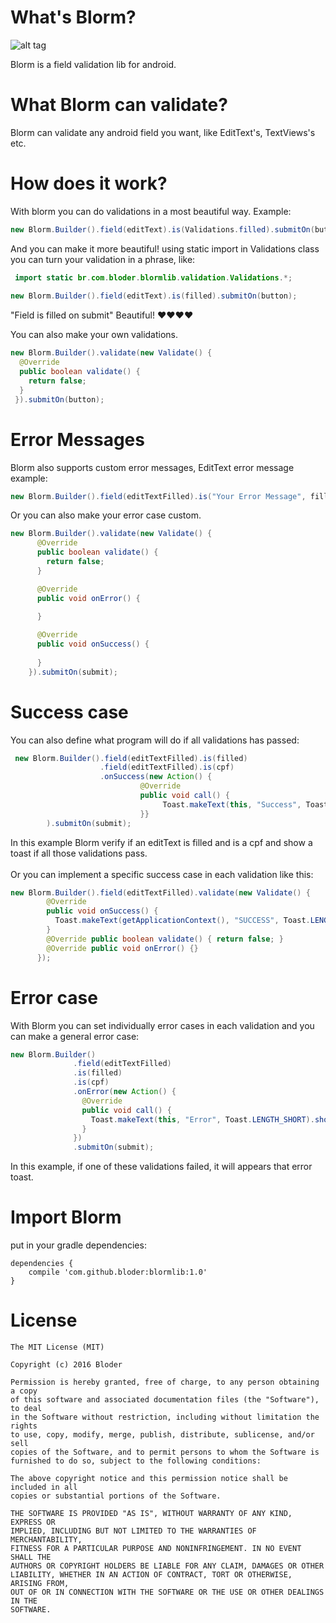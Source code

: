 # What's Blorm?

![alt tag](http://www.clipartbest.com/cliparts/dc7/ed7/dc7ed74Gi.png)

 Blorm is a field validation lib for android.
 
# What Blorm can validate?
 
 Blorm can validate any android field you want, like EditText's, TextViews's etc.

# How does it work?

With blorm you can do validations in a most beautiful way. Example:
 ```java
new Blorm.Builder().field(editText).is(Validations.filled).submitOn(button); 
 ```
And you can make it more beautiful! using static import in Validations class you can turn your validation in a phrase,
like:
```java
 import static br.com.bloder.blormlib.validation.Validations.*;
 
new Blorm.Builder().field(editText).is(filled).submitOn(button);
```
"Field is filled on submit" Beautiful! :heart::heart::heart::heart:

You can also make your own validations.
```java
new Blorm.Builder().validate(new Validate() {
  @Override
  public boolean validate() {
    return false;
  }
 }).submitOn(button);
```

# Error Messages

Blorm also supports custom error messages, EditText error message example:

```java
new Blorm.Builder().field(editTextFilled).is("Your Error Message", filled).submitOn(submit);
```
Or you can also make your error case custom.

```java
new Blorm.Builder().validate(new Validate() {
      @Override
      public boolean validate() {
        return false;
      }

      @Override
      public void onError() {

      }
      
      @Override
      public void onSuccess() {
          
      }
    }).submitOn(submit);
```

# Success case

You can also define what program will do if all validations has passed:

```java
 new Blorm.Builder().field(editTextFilled).is(filled)
                    .field(editTextFilled).is(cpf)
                    .onSuccess(new Action() {
                             @Override
                             public void call() {
                                  Toast.makeText(this, "Success", Toast.LENGTH_SHORT).show();
                             }}
        ).submitOn(submit);
```

In this example Blorm verify if an editText is filled and is a cpf and show a toast if all those validations pass.
<br><br>
Or you can implement a specific success case in each validation like this:

```java
new Blorm.Builder().field(editTextFilled).validate(new Validate() {
        @Override
        public void onSuccess() {
          Toast.makeText(getApplicationContext(), "SUCCESS", Toast.LENGTH_SHORT).show();
        }
        @Override public boolean validate() { return false; }
        @Override public void onError() {}
      });
```

# Error case

With Blorm you can set individually error cases in each validation and you can make a general error case:

```java
new Blorm.Builder()
              .field(editTextFilled)
              .is(filled)
              .is(cpf)
              .onError(new Action() {
                @Override
                public void call() {
                  Toast.makeText(this, "Error", Toast.LENGTH_SHORT).show();
                }
              })
              .submitOn(submit);
```

In this example, if one of these validations failed, it will appears that error toast. 

# Import Blorm

put in your gradle dependencies:

```
dependencies {
    compile 'com.github.bloder:blormlib:1.0'
}
```

# License

```
The MIT License (MIT)

Copyright (c) 2016 Bloder

Permission is hereby granted, free of charge, to any person obtaining a copy
of this software and associated documentation files (the "Software"), to deal
in the Software without restriction, including without limitation the rights
to use, copy, modify, merge, publish, distribute, sublicense, and/or sell
copies of the Software, and to permit persons to whom the Software is
furnished to do so, subject to the following conditions:

The above copyright notice and this permission notice shall be included in all
copies or substantial portions of the Software.

THE SOFTWARE IS PROVIDED "AS IS", WITHOUT WARRANTY OF ANY KIND, EXPRESS OR
IMPLIED, INCLUDING BUT NOT LIMITED TO THE WARRANTIES OF MERCHANTABILITY,
FITNESS FOR A PARTICULAR PURPOSE AND NONINFRINGEMENT. IN NO EVENT SHALL THE
AUTHORS OR COPYRIGHT HOLDERS BE LIABLE FOR ANY CLAIM, DAMAGES OR OTHER
LIABILITY, WHETHER IN AN ACTION OF CONTRACT, TORT OR OTHERWISE, ARISING FROM,
OUT OF OR IN CONNECTION WITH THE SOFTWARE OR THE USE OR OTHER DEALINGS IN THE
SOFTWARE.
```
